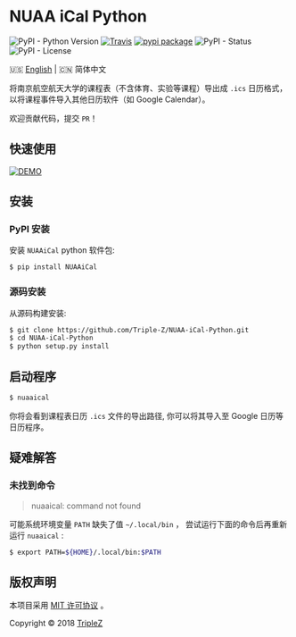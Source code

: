 # NUAA iCal Python

![PyPI - Python Version](https://img.shields.io/pypi/pyversions/NUAAiCal.svg)
[![Travis](https://img.shields.io/travis/Triple-Z/NUAA-iCal-Python.svg)](https://travis-ci.org/Triple-Z/NUAA-iCal-Python)
[![pypi package](https://img.shields.io/pypi/v/NUAAiCal.svg)](https://pypi.python.org/pypi/NUAAiCal/)
![PyPI - Status](https://img.shields.io/pypi/status/NUAAiCal.svg)
![PyPI - License](https://img.shields.io/pypi/l/NUAAiCal.svg)

:us: [English](/README.md) | :cn: 简体中文

将南京航空航天大学的课程表（不含体育、实验等课程）导出成 `.ics` 日历格式，以将课程事件导入其他日历软件（如 Google Calendar）。

欢迎贡献代码，提交 `PR`！

## 快速使用

[![DEMO](https://asciinema.org/a/HNivm2Ax5PpuUx6e5LwMwxffA.png)](https://asciinema.org/a/HNivm2Ax5PpuUx6e5LwMwxffA)

## 安装

### PyPI 安装

安装 `NUAAiCal` python 软件包:

```bash
$ pip install NUAAiCal
```

### 源码安装

从源码构建安装:

```bash
$ git clone https://github.com/Triple-Z/NUAA-iCal-Python.git
$ cd NUAA-iCal-Python
$ python setup.py install
```

## 启动程序

```bash
$ nuaaical
```

你将会看到课程表日历 `.ics` 文件的导出路径, 你可以将其导入至 Google 日历等日历程序。

## 疑难解答

### 未找到命令

> nuaaical: command not found

可能系统环境变量 `PATH` 缺失了值 `~/.local/bin` ， 尝试运行下面的命令后再重新运行 `nuaaical` :

```bash
$ export PATH=${HOME}/.local/bin:$PATH
``` 

## 版权声明

本项目采用 [MIT 许可协议](/LICENSE.md) 。

Copyright &copy; 2018 [TripleZ](https://github.com/Triple-Z)
